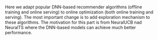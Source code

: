 Here we adapt popular DNN-based recommender algorithms (offline training and online serving) to online optimization (both online training and serving). 
The most important change is to add exploration mechanism to these algorithms. 
The motivation for this part is from NeuralUCB nad NeuralTS where the DNN-based models can achieve much better performance.
